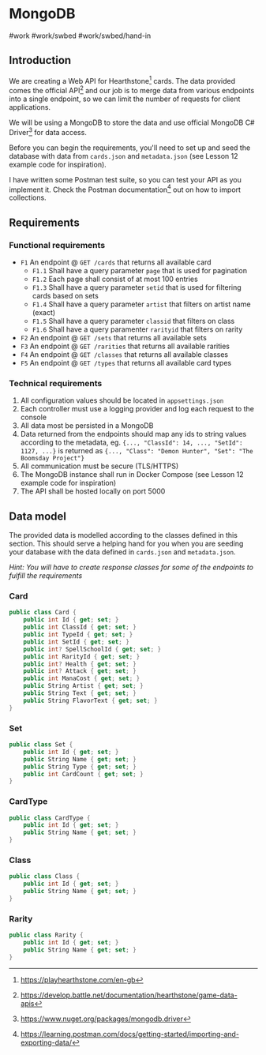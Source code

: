 # MongoDB
#work #work/swbed #work/swbed/hand-in

## Introduction
We are creating a Web API for Hearthstone[^1] cards. The data provided comes the official API[^2] and our job is to merge data from various endpoints into a single endpoint, so we can limit the number of requests for client applications.

We will be using a MongoDB to store the data and use official MongoDB C# Driver[^3] for data access.

Before you can begin the requirements, you'll need to set up and seed the database with data from `cards.json` and `metadata.json` (see Lesson 12 example code for inspiration).

I have written some Postman test suite, so you can test your API as you implement it. Check the Postman documentation[^4] out on how to import collections.

## Requirements
### Functional requirements
- `F1` An endpoint @ `GET /cards` that returns all available card
	- `F1.1` Shall have a query parameter `page` that is used for pagination
	- `F1.2` Each page shall consist of at most 100 entries
	- `F1.3` Shall have a query parameter `setid` that is used for filtering cards based on sets
	- `F1.4` Shall have a query parameter `artist` that filters on artist name (exact)
	- `F1.5` Shall have a query parameter `classid` that filters on class
  - `F1.6` Shall have a query paramenter `rarityid` that filters on rarity
- `F2` An endpoint @ `GET /sets` that returns all available sets
- `F3` An endpoint @ `GET /rarities` that returns all available rarities
- `F4` An endpoint @ `GET /classes` that returns all available classes
- `F5` An endpoint @ `GET /types` that returns all available card types

### Technical requirements
1. All configuration values should be located in `appsettings.json`
2. Each controller must use a logging provider and log each request to the console
3. All data most be persisted in a MongoDB
4. Data returned from the endpoints should map any ids to string values according to the metadata, eg. `{..., "ClassId": 14, ..., "SetId": 1127, ...}` is returned as `{..., "Class": "Demon Hunter", "Set": "The Boomsday Project"}`
5. All communication must be secure (TLS/HTTPS)
6. The MongoDB instance shall run in Docker Compose (see Lesson 12 example code for inspiration)
7. The API shall be hosted locally on port 5000

## Data model
The provided data is modelled according to the classes defined in this section. This should serve a helping hand for you when you are seeding your database with the data defined in `cards.json` and `metadata.json`.

_Hint: You will have to create response classes for some of the endpoints to fulfill the requirements_

### Card
```csharp
public class Card {
	public int Id { get; set; }
	public int ClassId { get; set; }
	public int TypeId { get; set; }
	public int SetId { get; set; }
	public int? SpellSchoolId { get; set; }
	public int RarityId { get; set; }
	public int? Health { get; set; }
	public int? Attack { get; set; }
	public int ManaCost { get; set; }
	public String Artist { get; set; }
	public String Text { get; set; }
	public String FlavorText { get; set; }
}
```

### Set
```csharp
public class Set {
	public int Id { get; set; }
	public String Name { get; set; }
	public String Type { get; set; }
	public int CardCount { get; set; }
}
```

### CardType 
```csharp
public class CardType {
	public int Id { get; set; }
	public String Name { get; set; }
}
```

### Class
```csharp
public class Class {
	public int Id { get; set; }
	public String Name { get; set; }
}
```

### Rarity
```csharp
public class Rarity {
	public int Id { get; set; }
	public String Name { get; set; }
}
```

[^1]: https://playhearthstone.com/en-gb
[^2]: https://develop.battle.net/documentation/hearthstone/game-data-apis
[^3]: https://www.nuget.org/packages/mongodb.driver
[^4]: https://learning.postman.com/docs/getting-started/importing-and-exporting-data/
